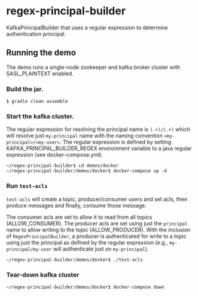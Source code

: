 # regex-principal-builder

KafkaPrincipalBuilder that uses a regular expression to determine authentication principal.

## Running the demo

The demo runs a single-node zookeeper and kafka broker cluster with SASL_PLAINTEXT enabled.

### Build the jar.

```shell
$ gradle clean assemble
```

### Start the kafka cluster.

The regular expression for resolving the principal name is `(.+)/(.+)` which will resolve just `my-principal` name with the naming convention `<my-principal>/<my-user>`.  The regular expression is defined by setting KAFKA_PRINCIPAL_BUILDER_REGEX environment variable to a java regular expression (see docker-compose.yml).

```shell
~/regex-principal-builder$ cd demos/docker
~/regex-principal-builder/demos/docker$ docker-compose up -d
```

### Run `test-acls`

`test-acls` will create a topic, producer/consumer users and set acls, then produce messages and finally, consume those message.

The consumer acls are set to allow it to read from all topics (ALLOW_CONSUMER). The producer acls are set using just the `principal` name to allow writing to the topic (ALLOW_PRODUCER). With the inclusion of `RegexPrincipalBuilder`, a producer is authenticated for write to a topic using just the principal as defined by the regular expression (e.g., `my-principal/my-user` will authenticate just on `my-principal`).

```shell
~/regex-principal-builder/demos/docker$ ./test-acls
```

### Tear-down kafka cluster

```shell
~/regex-principal-builder/demos/docker$ docker-compose down
```
